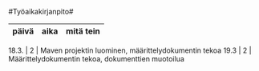 #Työaikakirjanpito#

päivä |  aika |  mitä tein
------|-------|-----------

18.3. | 2 | Maven projektin luominen, määrittelydokumentin tekoa
19.3 | 2 | Määrittelydokumentin tekoa, dokumenttien muotoilua
